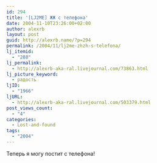 ```yaml
---
id: 294
title: '[LJ2ME] ЖЖ с телефона'
date: 2004-11-10T23:26:00+02:00
author: alexrb
layout: post
guid: http://alexrb.name/?p=294
permalink: /2004/11/lj2me-zhzh-s-telefona/
lj_itemid:
  - "288"
lj_permalink:
  - http://alexrb-aka-ral.livejournal.com/73863.html
lj_picture_keyword:
  - радость
ljID:
  - "1966"
ljURL:
  - http://alexrb-aka-ral.livejournal.com/503379.html
post_views_count:
  - "4"
categories:
  - Lost-and-found
tags:
  - "2004"
---
```

Теперь я могу постит с телефона!